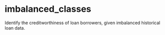 # imbalanced_classes
Identify the creditworthiness of loan borrowers, given imbalanced historical loan data.
